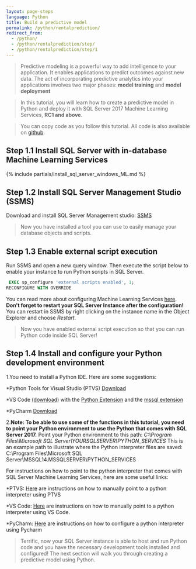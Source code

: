 ```yaml
---
layout: page-steps
language: Python
title: Build a predictive model 
permalink: /python/rentalprediction/
redirect_from:
  - /python/
  - /python/rentalprediction/step/
  - /python/rentalprediction/step/1
---
```


>Predictive modeling is a powerful way to add intelligence to your application. It enables applications to predict outcomes against new data.
The act of incorporating predictive analytics into your applications involves two major phases: **model training** and **model deployment**

>In this tutorial, you will learn how to create a predictive model in Python and deploy it with SQL Server 2017 Machine Learning Services, **RC1 and above**.

>You can copy code as you follow this tutorial. All code is also available on [github](https://github.com/Microsoft/sql-server-samples/tree/master/samples/features/machine-learning-services/python/getting-started/rental-prediction).

## Step 1.1 Install SQL Server with in-database Machine Learning Services
{% include partials/install_sql_server_windows_ML.md %}

## Step 1.2 Install SQL Server Management Studio (SSMS)
Download and install SQL Server Management studio: [SSMS](https://msdn.microsoft.com/en-us/library/mt238290.aspx)

>Now you have installed a tool you can use to easily manage your database objects and scripts.


## Step 1.3 Enable external script execution              
Run SSMS and open a new query window. Then execute the script below to enable your instance to run Python scripts in SQL Server.

```sql
 EXEC sp_configure 'external scripts enabled', 1;
RECONFIGURE WITH OVERRIDE
```
You can read more about configuring Machine Learning Services [here](https://docs.microsoft.com/en-us/sql/advanced-analytics/r-services/set-up-sql-server-r-services-in-database).
**Don't forget to restart your SQL Server Instance after the configuration!** You can restart in SSMS by right clicking on the instance name in the Object Explorer and choose *Restart*.


>Now you have enabled external script execution so that you can run Python code inside SQL Server!

## Step 1.4 Install and configure your Python development environment   
1.You need to install a Python IDE. Here are some suggestions:

*Python Tools for Visual Studio (PTVS) [Download](https://microsoft.github.io/PTVS)

*VS Code [(download)](https://code.visualstudio.com/download) with the [Python Extension](https://marketplace.visualstudio.com/items?itemName=ms-python.python) and the [mssql extension](https://marketplace.visualstudio.com/items?itemName=ms-mssql.mssql)

*PyCharm [Download](https://www.jetbrains.com/pycharm/)

2.**Note: To be able to use some of the functions in this tutorial, you need to point your Python environment to use the Python that comes with SQL Server 2017.**
Point your Python environment to this path: *C:\Program Files\Microsoft SQL Server\YOURSQLSERVER\PYTHON_SERVICES*
This is an example path to illustrate where the Python interpreter files are saved: C:\Program Files\Microsoft SQL Server\MSSQL14.MSSQLSERVER\PYTHON_SERVICES

For instructions on how to point to the python interpreter that comes with SQL Server Machine Learning Services, here are some useful links:

*PTVS: [Here](https://docs.microsoft.com/en-us/visualstudio/python/managing-python-environments-in-visual-studio#manually-identifying-an-existing-environment) are instructions on how to manually point to a python interpreter using PTVS

*VS Code: [Here](https://code.visualstudio.com/docs/python/environments#_manually-specifying-an-interpreter) are instructions on how to manually point to a python interpreter using VS Code.

*PyCharm: [Here](https://www.jetbrains.com/help/pycharm/configuring-python-interpreter.html) are instructions on how to configure a python interpreter using Pycharm

>Terrific, now your SQL Server instance is able to host and run Python code and you have the necessary development tools installed and configured! 
The next section will walk you through creating a predictive model using Python.
    
